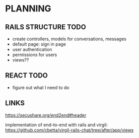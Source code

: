 # PLANNING

## RAILS STRUCTURE TODO
  * create controllers, models for conversations, messages
  * default page: sign in page
  * user authentication
  * permissions for users
  * views??

## REACT TODO
  * figure out what I need to do

## LINKS
https://secushare.org/end2end#header

implementation of end-to-end with rails and virgil: https://github.com/cbetta/virgil-rails-chat/tree/after/app/views
